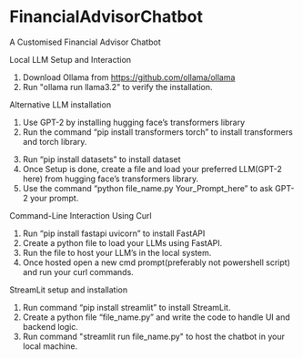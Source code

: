 # FinancialAdvisorChatbot
A Customised Financial Advisor Chatbot

Local LLM Setup and Interaction
1. Download Ollama from https://github.com/ollama/ollama 
2. Run "ollama run llama3.2" to verify the installation. 

Alternative LLM installation
<!-- Choosing GPT-2 as the alternate LLM, Many other LLM's are part of hugging face transformers library -->
1. Use GPT-2 by installing hugging face’s transformers library
2. Run the command “pip install transformers torch” to install transformers and torch library.
<!-- Optional but suggested to install datasets -->
3. Run “pip install datasets” to install dataset
4. Once Setup is done, create a file and load your preferred LLM(GPT-2 here) from hugging face’s transformers library.
5. Use the command “python  file_name.py Your_Prompt_here” to ask GPT-2 your prompt.


Command-Line Interaction Using Curl
<!-- Using FastApi to implement Command-Line Interaction Using Curl commands. -->
1. Run “pip install fastapi uvicorn” to install FastAPI
2. Create a python file to load your LLMs using FastAPI.
3. Run the file to host your LLM’s in the local system.
4. Once hosted open a new cmd prompt(preferably not powershell script) and run your curl commands.


StreamLit setup and installation
<!-- Choosing streamlit for UI of the chatbot -->
1. Run command “pip install streamlit” to install StreamLit.
2. Create a python file “file_name.py” and write the code to handle UI and backend logic.
3. Run command "streamlit run file_name.py" to host the chatbot in your local machine.

